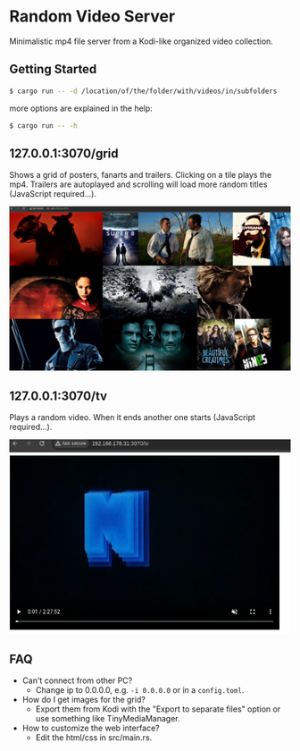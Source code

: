 # Random Video Server

Minimalistic mp4 file server from a Kodi-like organized video collection.

## Getting Started

```bash
$ cargo run -- -d /location/of/the/folder/with/videos/in/subfolders
```

more options are explained in the help:

```bash
$ cargo run -- -h
```

## 127.0.0.1:3070/grid

Shows a grid of posters, fanarts and trailers.
Clicking on a tile plays the mp4.
Trailers are autoplayed and scrolling will load more random titles (JavaScript required...).

![Preview of the grid](img/grid.png)



## 127.0.0.1:3070/tv

Plays a random video.
When it ends another one starts (JavaScript required...).

![Preview of the tv](img/tv.png)


## FAQ

- Can't connect from other PC? 
    - Change ip to 0.0.0.0, e.g. `-i 0.0.0.0` or in a `config.toml`.
- How do I get images for the grid? 
    - Export them from Kodi with the "Export to separate files" option or use something like TinyMediaManager.
- How to customize the web interface? 
    - Edit the html/css in src/main.rs.
